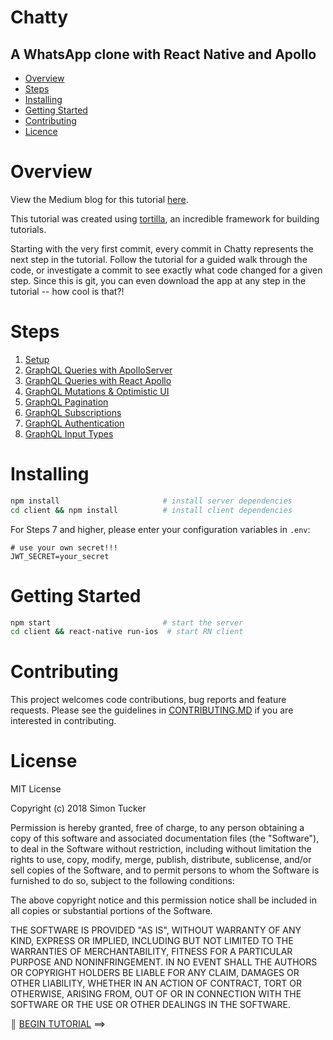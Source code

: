 # Chatty

[//]: # (head-end)


## A WhatsApp clone with React Native and Apollo

* [Overview](#overview)
* [Steps](#steps)
* [Installing](#installing)
* [Getting Started](#getting-started)
* [Contributing](#contributing)
* [Licence](#licence)

# Overview
View the Medium blog for this tutorial [here](https://medium.com/react-native-training/building-chatty-a-whatsapp-clone-with-react-native-and-apollo-part-1-setup-68a02f7e11).

This tutorial was created using [tortilla](https://github.com/Urigo/tortilla), an incredible framework for building tutorials.

Starting with the very first commit, every commit in Chatty represents the next step in the tutorial. Follow the tutorial for a guided walk through the code, or investigate a commit to see exactly what code changed for a given step. Since this is git, you can even download the app at any step in the tutorial -- how cool is that?!

# Steps
1. [Setup](/.tortilla/manuals/views/step1.md)
2. [GraphQL Queries with ApolloServer](/.tortilla/manuals/views/step2.md)
3. [GraphQL Queries with React Apollo](/.tortilla/manuals/views/step3.md)
4. [GraphQL Mutations & Optimistic UI](/.tortilla/manuals/views/step4.md)
5. [GraphQL Pagination](/.tortilla/manuals/views/step5.md)
6. [GraphQL Subscriptions](/.tortilla/manuals/views/step6.md)
7. [GraphQL Authentication](/.tortilla/manuals/views/step7.md)
8. [GraphQL Input Types](/.tortilla/manuals/views/step8.md)

# Installing
```sh
npm install                       # install server dependencies
cd client && npm install          # install client dependencies
```
For Steps 7 and higher, please enter your configuration variables in `.env`:
```
# use your own secret!!!
JWT_SECRET=your_secret
```

# Getting Started
```sh
npm start                         # start the server
cd client && react-native run-ios  # start RN client
```

# Contributing
This project welcomes code contributions, bug reports and feature requests. Please see the guidelines in [CONTRIBUTING.MD](CONTRIBUTING.MD) if you are interested in contributing.

# License
MIT License

Copyright (c) 2018 Simon Tucker

Permission is hereby granted, free of charge, to any person obtaining a copy of this software and associated documentation files (the "Software"), to deal in the Software without restriction, including without limitation the rights to use, copy, modify, merge, publish, distribute, sublicense, and/or sell copies of the Software, and to permit persons to whom the Software is furnished to do so, subject to the following conditions:

The above copyright notice and this permission notice shall be included in all copies or substantial portions of the Software.

THE SOFTWARE IS PROVIDED "AS IS", WITHOUT WARRANTY OF ANY KIND, EXPRESS OR IMPLIED, INCLUDING BUT NOT LIMITED TO THE WARRANTIES OF MERCHANTABILITY, FITNESS FOR A PARTICULAR PURPOSE AND NONINFRINGEMENT. IN NO EVENT SHALL THE AUTHORS OR COPYRIGHT HOLDERS BE LIABLE FOR ANY CLAIM, DAMAGES OR OTHER LIABILITY, WHETHER IN AN ACTION OF CONTRACT, TORT OR OTHERWISE, ARISING FROM, OUT OF OR IN CONNECTION WITH THE SOFTWARE OR THE USE OR OTHER DEALINGS IN THE SOFTWARE.


[//]: # (foot-start)

[{]: <helper> (navStep)

<b>║</b> <a href=".tortilla/manuals/views/step1.md">BEGIN TUTORIAL</a> ⟹

[}]: #
